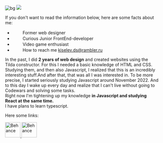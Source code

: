![bg](https://user-images.githubusercontent.com/73794986/211291437-60dc0b92-99f3-44be-bdac-2efe7a77bdbc.jpg)
![](https://komarev.com/ghpvc/?username=D33key)

If you don't want to read the information below, here are some facts about me:
<ul>
<li><img src="https://user-images.githubusercontent.com/73794986/211291570-a1c4a3b0-29b6-4157-99a5-6c531ae92b72.png" width="16"><span style="padding-left: 10px;">&nbsp;&nbsp;Former web designer</span></li>
<li><img src="https://user-images.githubusercontent.com/73794986/211292787-947f0c48-e69e-4007-a1ee-1ffc99794b60.png" width="16"><span style="padding-left: 10px;">&nbsp;&nbsp;Curious Junior FrontEnd-developer</span></li>
<li><img src="https://user-images.githubusercontent.com/73794986/211293572-8b722c72-1978-4258-9356-2e64c3e2ed1e.png" width="16"><span style="padding-left: 10px;">&nbsp;&nbsp;Video game enthusiast</span></li>
<li><img src="https://user-images.githubusercontent.com/73794986/211295909-564cecc6-7a5d-4fc6-82bd-f6e192c7513e.png" width="16"><span style="padding-left: 10px;">&nbsp;&nbsp;How to reach me <a href="mailto:kiselev.ds@rambler.ru?subject=Hello,Dimitry">kiselev.ds@rambler.ru</a></span></li>
</ul>

<p>In the past, I did <strong>2 years of web design</strong> and created websites using the Tilda constructor. For this I needed a basic knowledge of HTML and CSS.<br>Studying them, and then also Javascript, I realized that this is an incredibly interesting stuff.And after that, that was all I was interested in. To be more precise, I started seriously studying Javascript around November 2022. And to this day I wake up every day and realize that I can't live without going to Codewars and solving some tasks.<br>Right now I'm tightening up my knowledge <strong>in Javascript and studying React at the same time.</strong><br>I have plans to learn typescript.</p>

<p>Here some links:</p>
<a href="https://www.behance.net/dimask1s"> <img src="https://user-images.githubusercontent.com/73794986/215757781-5a875eb9-08d2-4d6c-ba80-e21214cc0b9a.png" alt='Behance' width="50"/>
</a> <a href="https://codepen.io/d33key"> <img src="https://user-images.githubusercontent.com/73794986/215758466-6c46e1bb-8b72-4b9f-95ef-3886ef7378d5.png" alt='Behance' width="50"/>
</a>
